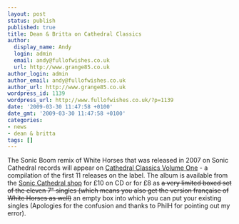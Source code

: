 ```yaml
---
layout: post
status: publish
published: true
title: Dean & Britta on Cathedral Classics
author:
  display_name: Andy
  login: admin
  email: andy@fullofwishes.co.uk
  url: http://www.grange85.co.uk
author_login: admin
author_email: andy@fullofwishes.co.uk
author_url: http://www.grange85.co.uk
wordpress_id: 1139
wordpress_url: http://www.fullofwishes.co.uk/?p=1139
date: '2009-03-30 11:47:58 +0100'
date_gmt: '2009-03-30 11:47:58 +0100'
categories:
- news
- dean & britta
tags: []
---
```

<div class="imagebox-a"></div>
<p>The Sonic Boom remix of White Horses that was released in 2007 on Sonic Cathedral records will appear on <a href="http://soniccathedral.bigcartel.com/">Cathedral Classics Volume One</a> - a compilation of the first 11 releases on the label. The album is available from the <a href="http://soniccathedral.bigcartel.com/">Sonic Cathedral shop</a> for £10 on CD or for £8 as <del datetime="2009-04-03T16:17:55+00:00">a very limited boxed set of the eleven 7" singles (which means you also get the version fran&ccedil;aise of White Horses as well)</del> an empty box into which you can put your existing singles (Apologies for the confusion and thanks to PhilH for pointing out my error).</p>
